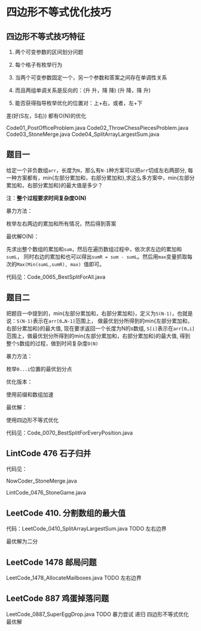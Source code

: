 # 四边形不等式优化技巧

## 四边形不等式技巧特征

1. 两个可变参数的区间划分问题

2. 每个格子有枚举行为

3. 当两个可变参数固定一个，另一个参数和答案之间存在单调性关系

4. 而且两组单调关系是反向的：(升 升，降 降)  (升 降，降 升)

5. 能否获得指导枚举优化的位置对：上+右，或者，左+下

差(好(S左，S右))
都有O(N)的优化

Code01_PostOfficeProblem.java
Code02_ThrowChessPiecesProblem.java
Code03_StoneMerge.java
Code04_SplitArrayLargestSum.java

## 题目一

给定一个非负数组`arr`，长度为`N`，那么有`N-1`种方案可以把`arr`切成左右两部分, 每一种方案都有，min{左部分累加和，右部分累加和},求这么多方案中，min{左部分累加和，右部分累加和}的最大值是多少？

注：**整个过程要求时间复杂度O(N)**

暴力方法：

枚举左右两边的累加和所有情况，然后得到答案

最优解O(N)：

先求出整个数组的累加和`sum`，然后在遍历数组过程中，依次求左边的累加和`sumL`， 同时右边的累加和也可以得出`sumR = sum - sumL`。然后用`max`变量抓取每次的`Max(Min(sumL,sumR), max) `值即可。

代码见：Code_0065_BestSplitForAll.java

## 题目二

把题目一中提到的，min{左部分累加和，右部分累加和}，定义为`S(N-1)`，也就是说：`S(N-1)`表示在`arr[0…N-1]`范围上， 做最优划分所得到的min{左部分累加和，右部分累加和}的最大值, 现在要求返回一个长度为N的s数组, `S[i]`表示在`arr[0…i]`范围上，做最优划分所得到的min{左部分累加和，右部分累加和}的最大值, 得到整个`S`数组的过程，做到时间复杂度`O(N)`


暴力方法：

枚举`0...i`位置的最优划分点

优化版本：

使用前缀和数组加速

最优解：

使用四边形不等式优化

代码见：Code_0070_BestSplitForEveryPosition.java

## LintCode 476 石子归并

代码见：

NowCoder_StoneMerge.java

LintCode_0476_StoneGame.java

## LeetCode 410. 分割数组的最大值

代码：LeetCode_0410_SplitArrayLargestSum.java TODO 左右边界

最优解为二分

## LeetCode 1478 邮局问题

LeetCode_1478_AllocateMailboxes.java TODO 左右边界

## LeetCode 887 鸡蛋掉落问题  

LeetCode_0887_SuperEggDrop.java TODO 暴力尝试 递归 四边形不等式优化 最优解

